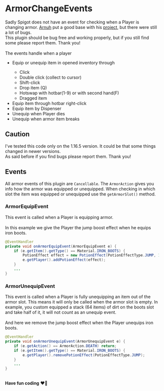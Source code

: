 # ArmorChangeEvents

Sadly Spigot does not have an event for checking when a Player is changing armor.
<a href="https://github.com/Arnuh">Arnuh</a> put a good base with his <a href="https://github.com/Arnuh/ArmorEquipEvent/">project</a>, but there were still a lot of bugs. <br>
This plugin should be bug free and working properly, but if you still find some 
please report them. Thank you! <br>
<br>
The events handle when a player
<ul>
    <li>Equip or unequip item in opened inventory through</li>
    <ul>
        <li>Click</li>
        <li>Double click (collect to cursor)</li>
        <li>Shift-click</li>
        <li>Drop item (Q)</li>
        <li>Hotswap with hotbar(1-9) or with second hand(F)</li>
        <li>Dragged item</li>
    </ul>
    <li>Equip item through hotbar right-click</li>
    <li>Equip item by Dispenser</li>
    <li>Unequip when Player dies</li>
    <li>Unequip when armor item breaks</li>
</ul>

## Caution

I've tested this code only on the 1.16.5 version. It could be that some things 
changed in newer versions. <br>
As said before if you find bugs please report them. Thank you!


## Events

All armor events of this plugin are ``Cancellable``. The ``ArmorAction`` gives you info
how the armor was equipped or unequipped. When checking in which slot the item 
was equipped or unequipped use the ``getArmorSlot()`` method.

### ArmorEquipEvent

This event is called when a Player is equipping armor.<br>
<br>
In this example we give the Player the jump boost effect when he equips iron boots.
```java
@EventHandler
private void onArmorEquipEvent(ArmorEquipEvent e) {
    if (e.getItem().getType() == Material.IRON_BOOTS) {
        PotionEffect effect = new PotionEffect(PotionEffectType.JUMP, 1000000, 2);
        e.getPlayer().addPotionEffect(effect);
    }
    ...
}
```

### ArmorUnequipEvent

This event is called when a Player is fully unequipping an item out of the armor 
slot. This means it will only be called when the armor slot is empty. In example,
you custom equipped a stack (64 items) of dirt on the boots slot and take half of it, 
it will not count as an unequip event. <br>
<br>
And here we remove the jump boost effect when the Player unequips iron boots.
```java
@EventHandler
private void onArmorUnequipEvent(ArmorUnequipEvent e) {
    if (e.getAction() == ArmorAction.DEATH) return;
    if (e.getItem().getType() == Material.IRON_BOOTS) {
        e.getPlayer().removePotionEffect(PotionEffectType.JUMP);
    }
    ...
}
```

<br>**Have fun coding** :heart::fox_face:
